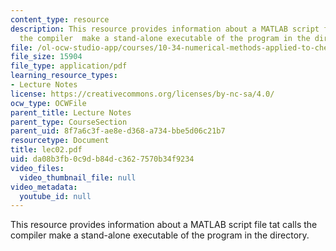 ```yaml
---
content_type: resource
description: This resource provides information about a MATLAB script file tat calls
  the compiler  make a stand-alone executable of the program in the directory.
file: /ol-ocw-studio-app/courses/10-34-numerical-methods-applied-to-chemical-engineering-fall-2005/da08b3fb0c9db84dc3627570b34f9234_lec02.pdf
file_size: 15904
file_type: application/pdf
learning_resource_types:
- Lecture Notes
license: https://creativecommons.org/licenses/by-nc-sa/4.0/
ocw_type: OCWFile
parent_title: Lecture Notes
parent_type: CourseSection
parent_uid: 8f7a6c3f-ae8e-d368-a734-bbe5d06c21b7
resourcetype: Document
title: lec02.pdf
uid: da08b3fb-0c9d-b84d-c362-7570b34f9234
video_files:
  video_thumbnail_file: null
video_metadata:
  youtube_id: null
---
```

This resource provides information about a MATLAB script file tat calls the compiler  make a stand-alone executable of the program in the directory.